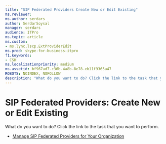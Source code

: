 ```yaml
---
title: "SIP Federated Providers Create New or Edit Existing"
ms.reviewer: 
ms.author: serdars
author: SerdarSoysal
manager: serdars
audience: ITPro
ms.topic: article
ms.custom:
- ms.lync.lscp.ExtProviderEdit
ms.prod: skype-for-business-itpro
f1.keywords:
- CSH
ms.localizationpriority: medium
ms.assetid: bf967ad7-c36b-4a8b-8e78-eb11f9365a47
ROBOTS: NOINDEX, NOFOLLOW
description: "What do you want to do? Click the link to the task that you want to perform."
---
```


# SIP Federated Providers: Create New or Edit Existing

What do you want to do? Click the link to the task that you want to perform.

- [Manage SIP Federated Providers for Your Organization](/previous-versions/office/lync-server-2013/lync-server-2013-manage-sip-federated-providers-for-your-organization)